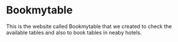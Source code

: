 # Bookmytable
This is the website called Bookmytable that we created to check the available tables and also to book tables in neaby hotels.
